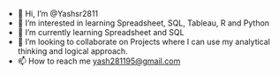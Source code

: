 - 👋 Hi, I’m @Yashsr2811
- 👀 I’m interested in learning Spreadsheet, SQL, Tableau, R and Python
- 🌱 I’m currently learning Spreadsheet and SQL
- 💞️ I’m looking to collaborate on Projects where I can use my analytical thinking and logical approach.
- 📫 How to reach me yash281195@gmail.com

<!---
Yashsr2811/Yashsr2811 is a ✨ special ✨ repository because its `README.md` (this file) appears on your GitHub profile.
You can click the Preview link to take a look at your changes.
--->
